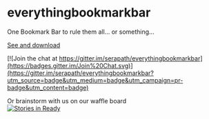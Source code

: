 # everythingbookmarkbar

One Bookmark Bar to rule them all... or something...

[See and download](http://serapath.github.io/everythingbookmarkbar)

[![Join the chat at https://gitter.im/serapath/everythingbookmarkbar](https://badges.gitter.im/Join%20Chat.svg)](https://gitter.im/serapath/everythingbookmarkbar?utm_source=badge&utm_medium=badge&utm_campaign=pr-badge&utm_content=badge)

Or brainstorm with us on our waffle board  
[![Stories in Ready](https://badge.waffle.io/serapath/everythingbookmarkbar.svg?label=ready&title=Ready)](http://waffle.io/serapath/everythingbookmarkbar)  

